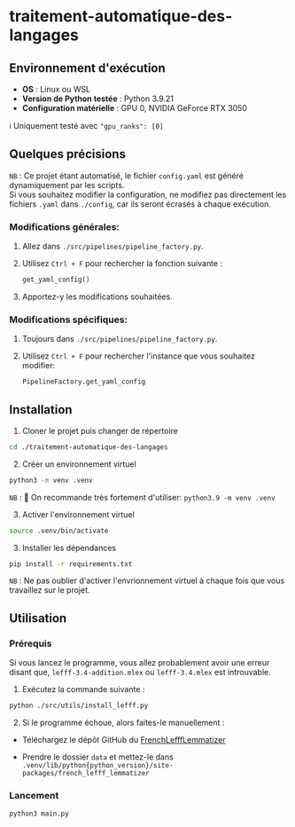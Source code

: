 # traitement-automatique-des-langages

## Environnement d'exécution

- **OS** : Linux ou WSL
- **Version de Python testée** : Python 3.9.21
- **Configuration matérielle** : GPU 0, NVIDIA GeForce RTX 3050

ℹ️ Uniquement testé avec `"gpu_ranks": [0]`

## Quelques précisions

`NB` : Ce projet étant automatisé, le fichier `config.yaml` est généré dynamiquement par les scripts.  
Si vous souhaitez modifier la configuration, ne modifiez pas directement les fichiers `.yaml` dans `./config`, car ils seront écrasés à chaque exécution. 

### Modifications générales:  
1. Allez dans `./src/pipelines/pipeline_factory.py`.  
2. Utilisez `Ctrl + F` pour rechercher la fonction suivante :  

   ```python
   get_yaml_config()
   ```
3. Apportez-y les modifications souhaitées.

### Modifications spécifiques:  
1. Toujours dans `./src/pipelines/pipeline_factory.py`.
2. Utilisez `Ctrl + F` pour rechercher l'instance que vous souhaitez modifier: 

   ```python
   PipelineFactory.get_yaml_config
   ```

## Installation

1. Cloner le projet puis changer de répertoire
```bash
cd ./traitement-automatique-des-langages
```

2. Créer un environnement virtuel
```bash
python3 -m venv .venv
```

`NB` : 📢 On recommande très fortement d'utiliser: `python3.9 -m venv .venv`

3. Activer l'environnement virtuel
```bash
source .venv/bin/activate
```
3. Installer les dépendances
```bash
pip install -r requirements.txt
```

`NB` : Ne pas oublier d'activer l'envrionnement virtuel à chaque fois que vous travaillez sur le projet.

## Utilisation

### Prérequis

Si vous lancez le programme, vous allez probablement avoir une erreur disant que, `lefff-3.4-addition.mlex` ou `lefff-3.4.mlex` est introuvable.

1. Exécutez la commande suivante :
```bash
python ./src/utils/install_lefff.py
```

2. Si le programme échoue, alors faites-le manuellement :
- Téléchargez le dépôt GitHub du [FrenchLefffLemmatizer](https://github.com/ClaudeCoulombe/FrenchLefffLemmatizer/tree/master/french_lefff_lemmatizer/data)

- Prendre le dossier `data` et mettez-le dans `.venv/lib/python{python_version}/site-packages/french_lefff_lemmatizer`


### Lancement

```bash
python3 main.py
```
